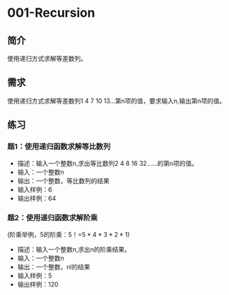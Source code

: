 # 001-Recursion

## 简介

使用递归方式求解等差数列。

## 需求

使用递归方式求解等差数列1 4 7 10 13…第n项的值，要求输入n,输出第n项的值。

## 练习

### 题1：使用递归函数求解等比数列

- 描述：输入一个整数n,求出等比数列2 4 8 16 32……的第n项的值。
- 输入：一个整数n
- 输出：一个整数，等比数列的结果
- 输入样例：6
- 输出样例：64

### 题2：使用递归函数求解阶乘

(阶乘举例，5的阶乘：5！=$5*4*3*2*1$)

- 描述：输入一个整数n,求出n的阶乘结果。
- 输入：一个整数n
- 输出：一个整数，nl的结果
- 输入样例：5
- 输出样例：120
